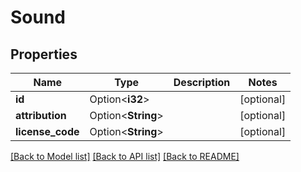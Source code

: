 # Sound

## Properties

Name | Type | Description | Notes
------------ | ------------- | ------------- | -------------
**id** | Option<**i32**> |  | [optional]
**attribution** | Option<**String**> |  | [optional]
**license_code** | Option<**String**> |  | [optional]

[[Back to Model list]](../README.md#documentation-for-models) [[Back to API list]](../README.md#documentation-for-api-endpoints) [[Back to README]](../README.md)


